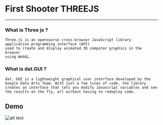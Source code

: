 First Shooter THREEJS<a name="TOP"></a>
===================

- - - - 


### What is Three js ? ###

    Three.js is an opensourse cross-browser JavaScript library 
    application programming interface (API) 
    used to create and display animated 3D computer graphics in the browser
    using WebGL. 

### What is dat.GUI ? ###

    dat. GUI is a lightweight graphical user interface developed by the Google Data Arts Team. With just a few lines of code, the library creates an interface that lets you modify Javascript variables and see the results on the fly, all without having to redeploy code.



## Demo
![alt text](https://github.com/AAVision/First-Shooter-Three-js/blob/master/demo.gif?raw=true)

